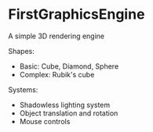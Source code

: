 # FirstGraphicsEngine
A simple 3D rendering engine

Shapes:
* Basic: Cube, Diamond, Sphere
* Complex: Rubik's cube

Systems:
* Shadowless lighting system
* Object translation and rotation
* Mouse controls
